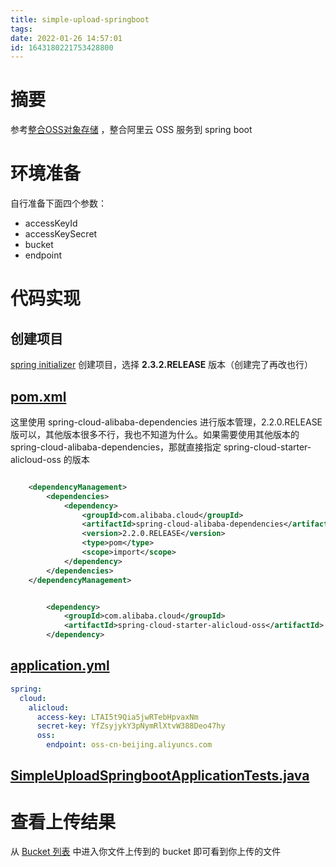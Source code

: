 ```yaml
---
title: simple-upload-springboot
tags: 
date: 2022-01-26 14:57:01
id: 1643180221753428800
---
```

# 摘要

参考[整合OSS对象存储](http://www.jayh.club/#/02.PassJava架构篇/12.SpringCloud整合OSS对象存储?id=整合oss对象存储) ，整合阿里云 OSS 服务到 spring boot 

# 环境准备

自行准备下面四个参数：

- accessKeyId
- accessKeySecret
- bucket
- endpoint

# 代码实现

## 创建项目

 [spring initializer](https://start.spring.io/) 创建项目，选择 **2.3.2.RELEASE** 版本（创建完了再改也行）

##  [pom.xml](pom.xml) 

这里使用 spring-cloud-alibaba-dependencies 进行版本管理，2.2.0.RELEASE 版可以，其他版本很多不行，我也不知道为什么。如果需要使用其他版本的 spring-cloud-alibaba-dependencies，那就直接指定 spring-cloud-starter-alicloud-oss 的版本

```xml

    <dependencyManagement>
        <dependencies>
            <dependency>
                <groupId>com.alibaba.cloud</groupId>
                <artifactId>spring-cloud-alibaba-dependencies</artifactId>
                <version>2.2.0.RELEASE</version>
                <type>pom</type>
                <scope>import</scope>
            </dependency>
        </dependencies>
    </dependencyManagement>
```

```xml

        <dependency>
            <groupId>com.alibaba.cloud</groupId>
            <artifactId>spring-cloud-starter-alicloud-oss</artifactId>
        </dependency>
```

##  [application.yml](src\main\resources\application.yml) 

```yaml
spring:
  cloud:
    alicloud:
      access-key: LTAI5t9Qia5jwRTebHpvaxNm
      secret-key: YfZsyjykY3pNymRlXtvW388Deo47hy
      oss:
        endpoint: oss-cn-beijing.aliyuncs.com
```

##  [SimpleUploadSpringbootApplicationTests.java](src\test\java\com\example\simpleuploadspringboot\SimpleUploadSpringbootApplicationTests.java) 

# 查看上传结果

从 [Bucket 列表](https://oss.console.aliyun.com/bucket) 中进入你文件上传到的 bucket 即可看到你上传的文件



